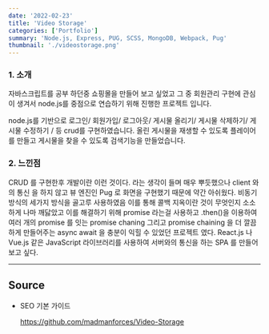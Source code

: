 ```yaml
---
date: '2022-02-23'
title: 'Video Storage'
categories: ['Portfolio']
summary: 'Node.js, Express, PUG, SCSS, MongoDB, Webpack, Pug'
thumbnail: './videostorage.png'
---
```


### 1. 소개

자바스크립트를 공부 하던중 쇼핑몰을 만들어 보고 싶었고 그 중 회원관리 구현에 관심이 생겨서 node.js를 중점으로 연습하기 위해 진행한 프로젝트 입니다.

node.js를 기반으로 로그인/ 회원가입/ 로그아웃/ 게시물 올리기/ 게시물 삭제하기/ 게시물 수정하기 / 등 crud를 구현하였습니다.
올린 게시물을 재생할 수 있도록 플레이어를 만들고 게시물을 찾을 수 있도록 검색기능을 만들었습니다.

### 2. 느낀점

CRUD 를 구현한후 개발이란 이런 것이다. 라는 생각이 들며 매우 뿌듯했으나 client 와의 통신
을 하지 않고 뷰 엔진인 Pug 로 화면을 구현했기 때문에 약간 아쉬웠다.
비동기 방식의 세가지 방식을 골고루 사용하였음 이를 통해 콜백 지옥이란 것이 무엇인지
소소하게 나마 깨닳았고 이를 해결하기 위해 promise 라는걸 사용하고 .then()을 이용하여 여러
개의 promise 를 잇는 promise chaning 그리고 promise chaining 을 더 깔끔하게 만들어주는
async await 을 충분이 익힐 수 있었던 프로젝트 였다.
React.js 나 Vue.js 같은 JavaScript 라이브러리를 사용하여 서버와의 통신을 하는 SPA 를 만들어보고 싶다.

---

## Source

- SEO 기본 가이드

  [<https://github.com/madmanforces/Video-Storage>](https://github.com/madmanforces/Video-Storage)
